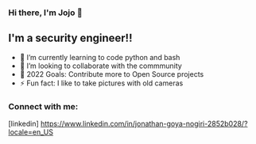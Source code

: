 ### Hi there, I'm Jojo 👋 

## I'm a security engineer!!

- 🌱 I’m currently learning to code python and bash
- 👯 I’m looking to collaborate with the commmunity
- 🥅 2022 Goals: Contribute more to Open Source projects
- ⚡ Fun fact: I like to take pictures with old cameras

### Connect with me:

[linkedin] https://www.linkedin.com/in/jonathan-goya-nogiri-2852b028/?locale=en_US
